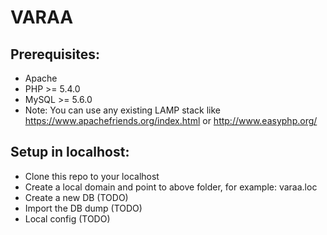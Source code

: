 VARAA
=====

Prerequisites:
-------------
- Apache
- PHP >= 5.4.0
- MySQL >= 5.6.0
- Note: You can use any existing LAMP stack like https://www.apachefriends.org/index.html or http://www.easyphp.org/


Setup in localhost:
-------------------
- Clone this repo to your localhost
- Create a local domain and point to above folder, for example: varaa.loc
- Create a new DB (TODO)
- Import the DB dump (TODO)
- Local config (TODO)